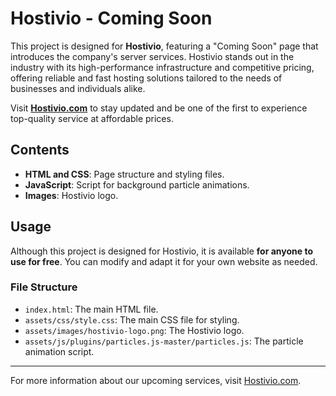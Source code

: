 # Hostivio - Coming Soon

This project is designed for **Hostivio**, featuring a "Coming Soon" page that introduces the company's server services. Hostivio stands out in the industry with its high-performance infrastructure and competitive pricing, offering reliable and fast hosting solutions tailored to the needs of businesses and individuals alike.

Visit **[Hostivio.com](https://hostivio.com)** to stay updated and be one of the first to experience top-quality service at affordable prices.

## Contents

- **HTML and CSS**: Page structure and styling files.
- **JavaScript**: Script for background particle animations.
- **Images**: Hostivio logo.

## Usage

Although this project is designed for Hostivio, it is available **for anyone to use for free**. You can modify and adapt it for your own website as needed.

### File Structure

- `index.html`: The main HTML file.
- `assets/css/style.css`: The main CSS file for styling.
- `assets/images/hostivio-logo.png`: The Hostivio logo.
- `assets/js/plugins/particles.js-master/particles.js`: The particle animation script.

---

For more information about our upcoming services, visit [Hostivio.com](https://hostivio.com).